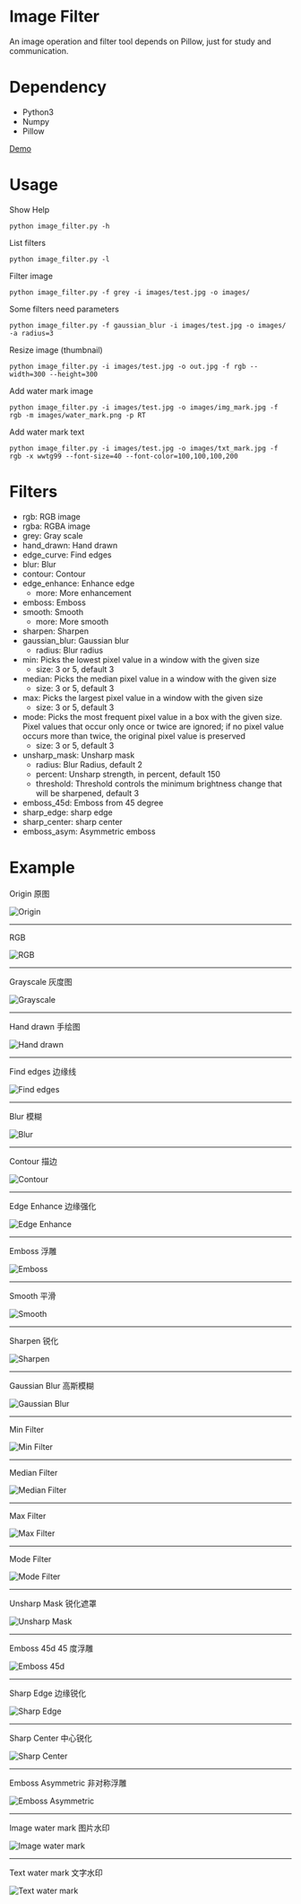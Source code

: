 Image Filter
============

An image operation and filter tool depends on Pillow, just for study and communication.

# Dependency
- Python3
- Numpy
- Pillow

[Demo](http://image-filter.52jing.wang)

# Usage
Show Help
```
python image_filter.py -h
```

List filters
```
python image_filter.py -l
```

Filter image
```
python image_filter.py -f grey -i images/test.jpg -o images/
```

Some filters need parameters

```
python image_filter.py -f gaussian_blur -i images/test.jpg -o images/ -a radius=3
```

Resize image (thumbnail)
```
python image_filter.py -i images/test.jpg -o out.jpg -f rgb --width=300 --height=300
```

Add water mark image
```
python image_filter.py -i images/test.jpg -o images/img_mark.jpg -f rgb -m images/water_mark.png -p RT
```

Add water mark text
```
python image_filter.py -i images/test.jpg -o images/txt_mark.jpg -f rgb -x wwtg99 --font-size=40 --font-color=100,100,100,200
```

# Filters
- rgb: RGB image
- rgba: RGBA image
- grey: Gray scale
- hand_drawn: Hand drawn
- edge_curve: Find edges
- blur: Blur
- contour: Contour
- edge_enhance: Enhance edge
    - more: More enhancement
- emboss: Emboss
- smooth: Smooth
    - more: More smooth
- sharpen: Sharpen
- gaussian_blur: Gaussian blur
    - radius: Blur radius
- min: Picks the lowest pixel value in a window with the given size
    - size: 3 or 5, default 3
- median: Picks the median pixel value in a window with the given size
    - size: 3 or 5, default 3
- max: Picks the largest pixel value in a window with the given size
    - size: 3 or 5, default 3
- mode: Picks the most frequent pixel value in a box with the given size. Pixel values that occur only once or twice are ignored; if no pixel value occurs more than twice, the original pixel value is preserved
    - size: 3 or 5, default 3
- unsharp_mask: Unsharp mask
    - radius: Blur Radius, default 2
    - percent: Unsharp strength, in percent, default 150
    - threshold: Threshold controls the minimum brightness change that will be sharpened, default 3
- emboss_45d: Emboss from 45 degree
- sharp_edge: sharp edge
- sharp_center: sharp center
- emboss_asym: Asymmetric emboss

# Example

Origin 原图

![Origin](https://github.com/wwtg99/image_filter/blob/master/images/test.jpg)

---

RGB

![RGB](https://github.com/wwtg99/image_filter/blob/master/images/rgb.jpg)

---

Grayscale 灰度图

![Grayscale](https://github.com/wwtg99/image_filter/blob/master/images/grey.jpg)

---

Hand drawn 手绘图

![Hand drawn](https://github.com/wwtg99/image_filter/blob/master/images/hand_drawn.jpg)

---

Find edges 边缘线

![Find edges](https://github.com/wwtg99/image_filter/blob/master/images/edge_curve.jpg)

---

Blur 模糊

![Blur](https://github.com/wwtg99/image_filter/blob/master/images/blur.jpg)

---

Contour 描边

![Contour](https://github.com/wwtg99/image_filter/blob/master/images/contour.jpg)

---

Edge Enhance 边缘强化

![Edge Enhance](https://github.com/wwtg99/image_filter/blob/master/images/edge_enhance.jpg)

---

Emboss 浮雕

![Emboss](https://github.com/wwtg99/image_filter/blob/master/images/emboss.jpg)

---

Smooth 平滑

![Smooth](https://github.com/wwtg99/image_filter/blob/master/images/smooth.jpg)

---

Sharpen 锐化

![Sharpen](https://github.com/wwtg99/image_filter/blob/master/images/sharpen.jpg)

---

Gaussian Blur 高斯模糊

![Gaussian Blur](https://github.com/wwtg99/image_filter/blob/master/images/gaussian_blur.jpg)

---

Min Filter

![Min Filter](https://github.com/wwtg99/image_filter/blob/master/images/min.jpg)

---

Median Filter

![Median Filter](https://github.com/wwtg99/image_filter/blob/master/images/median.jpg)

---

Max Filter

![Max Filter](https://github.com/wwtg99/image_filter/blob/master/images/max.jpg)

---

Mode Filter

![Mode Filter](https://github.com/wwtg99/image_filter/blob/master/images/mode.jpg)

---

Unsharp Mask 锐化遮罩

![Unsharp Mask](https://github.com/wwtg99/image_filter/blob/master/images/unsharp_mask.jpg)

---

Emboss 45d 45 度浮雕

![Emboss 45d](https://github.com/wwtg99/image_filter/blob/master/images/emboss_45d.jpg)

---

Sharp Edge 边缘锐化

![Sharp Edge](https://github.com/wwtg99/image_filter/blob/master/images/sharp_edge.jpg)

---

Sharp Center 中心锐化

![Sharp Center](https://github.com/wwtg99/image_filter/blob/master/images/sharp_center.jpg)

---

Emboss Asymmetric 非对称浮雕

![Emboss Asymmetric](https://github.com/wwtg99/image_filter/blob/master/images/emboss_asym.jpg)

---

Image water mark 图片水印

![Image water mark](https://github.com/wwtg99/image_filter/blob/master/images/img_mark.jpg)

---

Text water mark 文字水印

![Text water mark](https://github.com/wwtg99/image_filter/blob/master/images/txt_mark.jpg)
